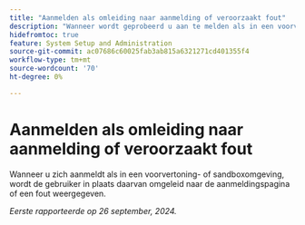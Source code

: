 ```yaml
---
title: "Aanmelden als omleiding naar aanmelding of veroorzaakt fout"
description: "Wanneer wordt geprobeerd u aan te melden als in een voorvertoning- of sandboxomgeving, wordt de gebruiker in plaats daarvan omgeleid naar de aanmeldingspagina of een fout weergegeven."
hidefromtoc: true
feature: System Setup and Administration
source-git-commit: ac07686c60025fab3ab815a6321271cd401355f4
workflow-type: tm+mt
source-wordcount: '70'
ht-degree: 0%

---
```



# Aanmelden als omleiding naar aanmelding of veroorzaakt fout

Wanneer u zich aanmeldt als in een voorvertoning- of sandboxomgeving, wordt de gebruiker in plaats daarvan omgeleid naar de aanmeldingspagina of een fout weergegeven.

_Eerste rapporteerde op 26 september, 2024._
